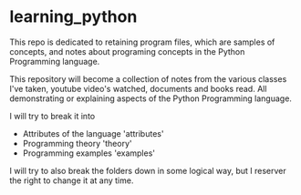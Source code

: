 # learning_python
This repo is dedicated to retaining program files, which are samples of concepts, and notes about programing concepts in the Python Programming language.

This repository will become a collection of notes from the various classes I've taken, youtube video's watched, documents and books read. All demonstrating or explaining aspects of the Python Programming language.

I will try to break it into
* Attributes of the language 'attributes'
* Programming theory 'theory'
* Programming examples 'examples'

I will try to also break the folders down in some logical way, but I reserver the right to change it at any time.
